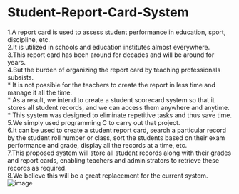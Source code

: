# Student-Report-Card-System  
1.A report card is used to assess student performance in education, sport, discipline, etc.  
2.It is utilized in schools and education institutes almost everywhere.  
3.This report card has been around for decades and will be around for years.  
4.But the burden of organizing the report card by teaching professionals subsists.  
    * It is not possible for the teachers to create the report in less time and manage it all the time.  
    * As a result, we intend to create a student scorecard system so that it stores all student records, and we can access them anywhere and anytime.  
    * This system was designed to eliminate repetitive tasks and thus save time.  
5.We simply used programming C to carry out that project.  
6.It can be used to create a student report card, search a particular record by the student roll number or class, sort the students based on their exam performance and grade, display all the records at a time, etc.  
7.This proposed system will store all student records along with their grades and report cards, enabling teachers and administrators to retrieve these records as required.  
8.We believe this will be a great replacement for the current system.
![image](https://user-images.githubusercontent.com/75073682/136704439-fa544961-d90c-4026-b763-9e7df450cec0.png)
